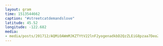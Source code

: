 ```yaml
---
layout: gram
time: 1513544662
caption: "#streetcatdemandslove"
latitude: 45.52
longitude: -122.682
media:
- media/posts/201712/AQMiOAWmMJKZTYtV22lnF2yogenadkbD2QzZLEiG8pzaa7DeoZim7KiskkQib8iPusQok87ofWtTP0C80hPSmo8diGu867Hax26D68_17900724679110703.mp4
---
```

